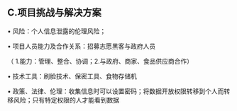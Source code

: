 <h2> C.项目挑战与解决方案</h2>

• 风险：个人信息泄露的伦理风险；

• 项目人员能力及合作关系：招募志愿黑客与政府人员

（ 1.能力：管理、整合、协调；2.与政府、商家、食品供应商合作）

• 技术工具：刷脸技术、保密工具、食物存储机

• 政策、法律、伦理：收集信息时可以设置密码；将数据开放权限转移到个人而转移风险；只有特定权限的人才能看到数据
